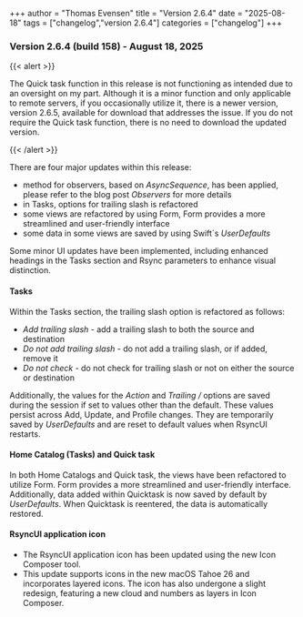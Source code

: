 +++
author = "Thomas Evensen"
title = "Version 2.6.4"
date = "2025-08-18"
tags = ["changelog","version 2.6.4"]
categories = ["changelog"]
+++

### Version 2.6.4 (build 158) - August 18, 2025

{{< alert >}}

The Quick task function in this release is not functioning as intended due to an oversight on my part. Although it is a minor function and only applicable to remote servers, if you occasionally utilize it, there is a newer version, version 2.6.5, available for download that addresses the issue. If you do not require the Quick task function, there is no need to download the updated version.

{{< /alert >}}

There are four major updates within this release:

- method for observers, based on *AsyncSequence*, has been applied, please refer to the blog post *Observers* for more details
- in Tasks, options for trailing slash is refactored
- some views are refactored by using Form, Form provides a more streamlined and user-friendly interface
- some data in some views are saved by using Swift´s *UserDefaults*

Some minor UI updates have been implemented, including enhanced headings in the Tasks section and Rsync parameters to enhance visual distinction. 

#### Tasks 

Within the Tasks section, the trailing slash option is refactored as follows:

- *Add trailing slash* - add a trailing slash to both the source and destination
- *Do not add trailing slash* - do not add a trailing slash, or if added, remove it
- *Do not check* - do not check for trailing slash or not on either the source or destination

Additionally, the values for the *Action* and *Trailing /* options are saved during the session if set to values other than the default. These values persist across Add, Update, and Profile changes. They are temporarily saved by *UserDefaults* and are reset to default values when RsyncUI restarts.

#### Home Catalog (Tasks) and Quick task

In both Home Catalogs and Quick task, the views have been refactored to utilize Form. Form provides a more streamlined and user-friendly interface. Additionally, data added within Quicktask is now saved by default by *UserDefaults*. When Quicktask is reentered, the data is automatically restored.

#### RsyncUI application icon

- The RsyncUI application icon has been updated using the new Icon Composer tool.
- This update supports icons in the new macOS Tahoe 26 and incorporates layered icons. The icon has also undergone a slight redesign, featuring a new cloud and numbers as layers in Icon Composer.